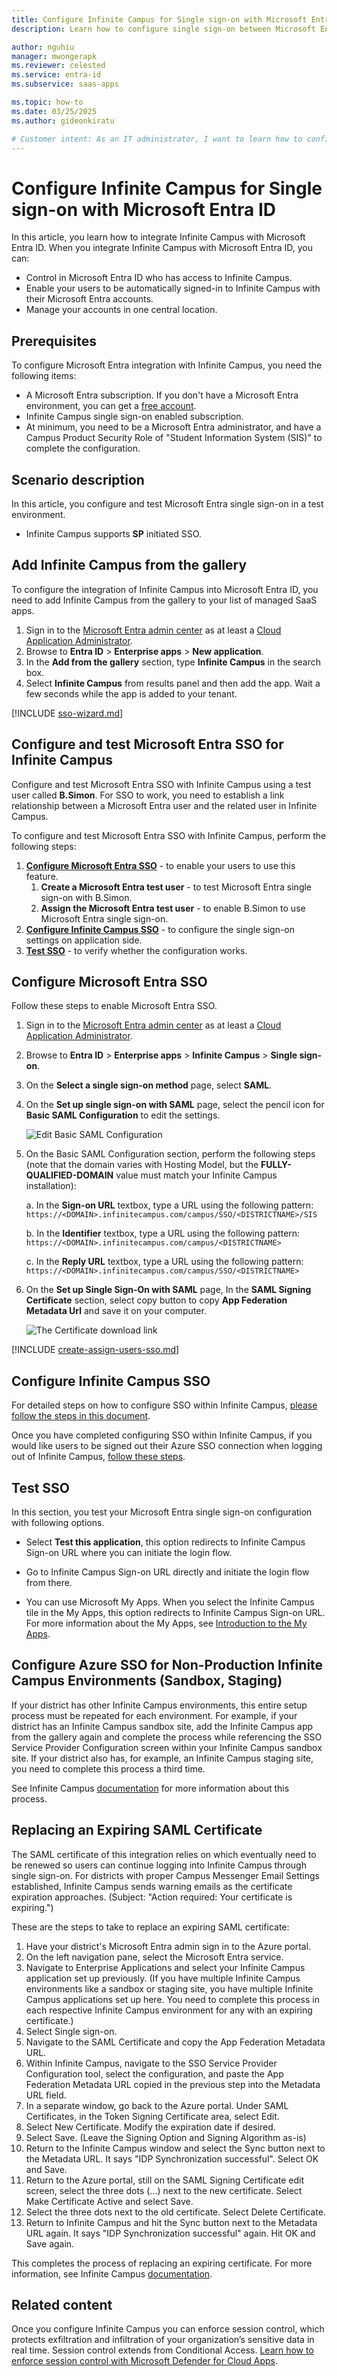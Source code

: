```yaml
---
title: Configure Infinite Campus for Single sign-on with Microsoft Entra ID
description: Learn how to configure single sign-on between Microsoft Entra ID and Infinite Campus.

author: nguhiu
manager: mwongerapk
ms.reviewer: celested
ms.service: entra-id
ms.subservice: saas-apps

ms.topic: how-to
ms.date: 03/25/2025
ms.author: gideonkiratu

# Customer intent: As an IT administrator, I want to learn how to configure single sign-on between Microsoft Entra ID and Infinite Campus so that I can control who has access to Infinite Campus, enable automatic sign-in with Microsoft Entra accounts, and manage my accounts in one central location.
---
```

# Configure Infinite Campus for Single sign-on with Microsoft Entra ID

In this article,  you learn how to integrate Infinite Campus with Microsoft Entra ID. When you integrate Infinite Campus with Microsoft Entra ID, you can:

* Control in Microsoft Entra ID who has access to Infinite Campus.
* Enable your users to be automatically signed-in to Infinite Campus with their Microsoft Entra accounts.
* Manage your accounts in one central location.

## Prerequisites

To configure Microsoft Entra integration with Infinite Campus, you need the following items:

* A Microsoft Entra subscription. If you don't have a Microsoft Entra environment, you can get a [free account](https://azure.microsoft.com/free/).
* Infinite Campus single sign-on enabled subscription.
* At minimum, you need to be a Microsoft Entra administrator, and have a Campus Product Security Role of "Student Information System (SIS)" to complete the configuration.

## Scenario description

In this article,  you configure and test Microsoft Entra single sign-on in a test environment.

* Infinite Campus supports **SP** initiated SSO.

## Add Infinite Campus from the gallery

To configure the integration of Infinite Campus into Microsoft Entra ID, you need to add Infinite Campus from the gallery to your list of managed SaaS apps.

1. Sign in to the [Microsoft Entra admin center](https://entra.microsoft.com) as at least a [Cloud Application Administrator](~/identity/role-based-access-control/permissions-reference.md#cloud-application-administrator).
1. Browse to **Entra ID** > **Enterprise apps** > **New application**.
1. In the **Add from the gallery** section, type **Infinite Campus** in the search box.
1. Select **Infinite Campus** from results panel and then add the app. Wait a few seconds while the app is added to your tenant.

 [!INCLUDE [sso-wizard.md](~/identity/saas-apps/includes/sso-wizard.md)]

<a name='configure-and-test-azure-ad-sso-for-infinite-campus'></a>

## Configure and test Microsoft Entra SSO for Infinite Campus

Configure and test Microsoft Entra SSO with Infinite Campus using a test user called **B.Simon**. For SSO to work, you need to establish a link relationship between a Microsoft Entra user and the related user in Infinite Campus.

To configure and test Microsoft Entra SSO with Infinite Campus, perform the following steps:

1. **[Configure Microsoft Entra SSO](#configure-azure-ad-sso)** - to enable your users to use this feature.
    1. **Create a Microsoft Entra test user** - to test Microsoft Entra single sign-on with B.Simon.
    1. **Assign the Microsoft Entra test user** - to enable B.Simon to use Microsoft Entra single sign-on.
1. **[Configure Infinite Campus SSO](#configure-infinite-campus-sso)** - to configure the single sign-on settings on application side.
1. **[Test SSO](#test-sso)** - to verify whether the configuration works.

<a name='configure-azure-ad-sso'></a>

## Configure Microsoft Entra SSO

Follow these steps to enable Microsoft Entra SSO.

1. Sign in to the [Microsoft Entra admin center](https://entra.microsoft.com) as at least a [Cloud Application Administrator](~/identity/role-based-access-control/permissions-reference.md#cloud-application-administrator).
1. Browse to **Entra ID** > **Enterprise apps** > **Infinite Campus** > **Single sign-on**.
1. On the **Select a single sign-on method** page, select **SAML**.
1. On the **Set up single sign-on with SAML** page, select the pencil icon for **Basic SAML Configuration** to edit the settings.

   ![Edit Basic SAML Configuration](common/edit-urls.png)

4. On the Basic SAML Configuration section, perform the following steps (note that the domain varies with Hosting Model, but the **FULLY-QUALIFIED-DOMAIN** value must match your Infinite Campus installation):

	a. In the **Sign-on URL** textbox, type a URL using the following pattern: `https://<DOMAIN>.infinitecampus.com/campus/SSO/<DISTRICTNAME>/SIS`

	b. In the **Identifier** textbox, type a URL using the following pattern: `https://<DOMAIN>.infinitecampus.com/campus/<DISTRICTNAME>`

	c. In the **Reply URL** textbox, type a URL using the following pattern: `https://<DOMAIN>.infinitecampus.com/campus/SSO/<DISTRICTNAME>`

1. On the **Set up Single Sign-On with SAML** page, In the **SAML Signing Certificate** section, select copy button to copy **App Federation Metadata Url** and save it on your computer.

	![The Certificate download link](common/copy-metadataurl.png)

<a name='create-an-azure-ad-test-user'></a>

[!INCLUDE [create-assign-users-sso.md](~/identity/saas-apps/includes/create-assign-users-sso.md)]

## Configure Infinite Campus SSO

For detailed steps on how to configure SSO within Infinite Campus, [please follow the steps in this document](https://kb.infinitecampus.com/help/sso-service-provider-configuration#SSOServiceProviderConfiguration-EnableandConfigureSAMLSSOFunctionality).

Once you have completed configuring SSO within Infinite Campus, if you would like users to be signed out their Azure SSO connection when logging out of Infinite Campus, [follow these steps](https://kb.infinitecampus.com/help/sso-service-provider-configuration#SSOServiceProviderConfiguration-AddtheInfiniteCampusLogoutURLtotheMicrosoftAzureSAMLSSOConfiguration).

## Test SSO

In this section, you test your Microsoft Entra single sign-on configuration with following options. 

* Select **Test this application**, this option redirects to Infinite Campus Sign-on URL where you can initiate the login flow. 

* Go to Infinite Campus Sign-on URL directly and initiate the login flow from there.

* You can use Microsoft My Apps. When you select the Infinite Campus tile in the My Apps, this option redirects to Infinite Campus Sign-on URL. For more information about the My Apps, see [Introduction to the My Apps](https://support.microsoft.com/account-billing/sign-in-and-start-apps-from-the-my-apps-portal-2f3b1bae-0e5a-4a86-a33e-876fbd2a4510).

## Configure Azure SSO for Non-Production Infinite Campus Environments (Sandbox, Staging)

If your district has other Infinite Campus environments, this entire setup process must be repeated for each environment. For example, if your district has an Infinite Campus sandbox site, add the Infinite Campus app from the gallery again and complete the process while referencing the SSO Service Provider Configuration screen within your Infinite Campus sandbox site. If your district also has, for example, an Infinite Campus staging site, you need to complete this process a third time.

See Infinite Campus [documentation](https://kb.infinitecampus.com/help/sso-service-provider-configuration#sandbox/staging/non-production-environments) for more information about this process. 

## Replacing an Expiring SAML Certificate

The SAML certificate of this integration relies on which eventually need to be renewed so users can continue logging into Infinite Campus through single sign-on. For districts with proper Campus Messenger Email Settings established, Infinite Campus sends warning emails as the certificate expiration approaches. (Subject: "Action required: Your certificate is expiring.") 

These are the steps to take to replace an expiring SAML certificate: 
1. Have your district's Microsoft Entra admin sign in to the Azure portal.
1.	On the left navigation pane, select the Microsoft Entra service.
1.	Navigate to Enterprise Applications and select your Infinite Campus application set up previously. (If you have multiple Infinite Campus environments like a sandbox or staging site, you have multiple Infinite Campus applications set up here. You need to complete this process in each respective Infinite Campus environment for any with an expiring certificate.)
1.	Select Single sign-on.
1.	Navigate to the SAML Certificate and copy the App Federation Metadata URL.
1.	Within Infinite Campus, navigate to the SSO Service Provider Configuration tool, select the configuration, and paste the App Federation Metadata URL copied in the previous step into the Metadata URL field.
1.	In a separate window, go back to the Azure portal. Under SAML Certificates, in the Token Signing Certificate area, select Edit.
1.	Select New Certificate. Modify the expiration date if desired. 
1.	Select Save. (Leave the Signing Option and Signing Algorithm as-is)
1.	Return to the Infinite Campus window and select the Sync button next to the Metadata URL. It says "IDP Synchronization successful". Select OK and Save.
1.	Return to the Azure portal, still on the SAML Signing Certificate edit screen, select the three dots (...) next to the new certificate. Select Make Certificate Active and select Save.
1.	Select the three dots next to the old certificate. Select Delete Certificate.
1.	Return to Infinite Campus and hit the Sync button next to the Metadata URL again. It says "IDP Synchronization successful" again. Hit OK and Save again.

This completes the process of replacing an expiring certificate. For more information, see Infinite Campus [documentation](https://kb.infinitecampus.com/help/sso-service-provider-configuration#SSOServiceProviderConfiguration-CertificateExpirationWarnings).

## Related content

Once you configure Infinite Campus you can enforce session control, which protects exfiltration and infiltration of your organization’s sensitive data in real time. Session control extends from Conditional Access. [Learn how to enforce session control with Microsoft Defender for Cloud Apps](/cloud-app-security/proxy-deployment-aad).
